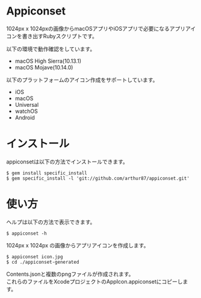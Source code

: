 # Appiconset

1024px x 1024pxの画像からmacOSアプリやiOSアプリで必要になるアプリアイコンを書き出すRubyスクリプトです。

以下の環境で動作確認をしています。  
* macOS High Sierra(10.13.1)
* macOS Mojave(10.14.0)

以下のプラットフォームのアイコン作成をサポートしています。
* iOS
* macOS
* Universal
* watchOS
* Android

# インストール

appiconsetは以下の方法でインストールできます。

```
$ gem install specific_install
$ gem specific_install -l 'git://github.com/arthur87/appiconset.git'
```

# 使い方

ヘルプは以下の方法で表示できます。

```
$ appiconset -h
```


1024px x 1024px の画像からアプリアイコンを作成します。

```
$ appiconset icon.jpg
$ cd ./appiconset-generated
```

Contents.jsonと複数のpngファイルが作成されます。  
これらのファイルをXcodeプロジェクトのAppIcon.appiconsetにコピーします。